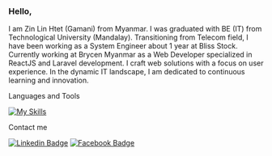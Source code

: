 <h3>Hello, </h3>

I am Zin Lin Htet (Gamani) from Myanmar. I was graduated with BE (IT) from Technological University (Mandalay). Transitioning from Telecom field, I have been working as a System Engineer about 1 year at Bliss Stock. Currently working at Brycen Myanmar as a Web Developer specialized in ReactJS and Laravel development. I craft web solutions with a focus on user experience. In the dynamic IT landscape, I am dedicated to continuous learning and innovation.

Languages and Tools

[![My Skills](https://skills.thijs.gg/icons?i=bootstrap,tailwind,javascript,vuejs,react,php,laravel,mysql,git,github,gitlab,vscode)](https://skills.thijs.gg)

Contact me

[![Linkedin Badge](https://img.shields.io/badge/Linkedin-E4405F?style=for-the-badge&logo=linkedin&logoColor=white)](https://www.linkedin.com/in/zinlinhtet/) 
[![Facebook Badge](https://img.shields.io/badge/Facebook-1877F2?style=for-the-badge&logo=facebook&logoColor=white)](https://www.facebook.com/zinlinhtetofficial) 
